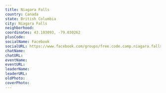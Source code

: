 ```yaml
---
title: Niagara Falls
country: Canada
state: British Columbia
city: Niagara Falls
neighborhood: 
coordinates: 43.103093, -79.030262
plusCode:
socialName: Facebook
socialURL: https://www.facebook.com/groups/free.code.camp.niagara.falls.on
chatName:
chatURL:
eventName:
eventURL:
leaderName:
leaderURL:
oldPhoto: 
coverPhoto:
---
```

